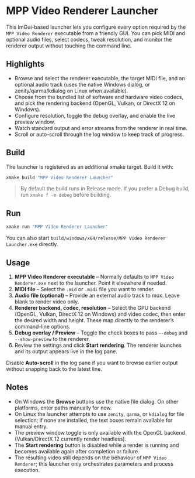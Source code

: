 # MPP Video Renderer Launcher

This ImGui-based launcher lets you configure every option required by the `MPP Video Renderer` executable from a friendly GUI. You can pick MIDI and optional audio files, select codecs, tweak resolution, and monitor the renderer output without touching the command line.

## Highlights

- Browse and select the renderer executable, the target MIDI file, and an optional audio track (uses the native Windows dialog, or zenity/qarma/kdialog on Linux when available).
- Choose from the bundled list of software and hardware video codecs, and pick the rendering backend (OpenGL, Vulkan, or DirectX 12 on Windows).
- Configure resolution, toggle the debug overlay, and enable the live preview window.
- Watch standard output and error streams from the renderer in real time.
- Scroll or auto-scroll through the log window to keep track of progress.

## Build

The launcher is registered as an additional xmake target. Build it with:

```powershell
xmake build "MPP Video Renderer Launcher"
```

> By default the build runs in Release mode. If you prefer a Debug build, run `xmake f -m debug` before building.

## Run

```powershell
xmake run "MPP Video Renderer Launcher"
```

You can also start `build/windows/x64/release/MPP Video Renderer Launcher.exe` directly.

## Usage

1. **MPP Video Renderer executable** – Normally defaults to `MPP Video Renderer.exe` next to the launcher. Point it elsewhere if needed.
2. **MIDI file** – Select the `.mid` or `.midi` file you want to render.
3. **Audio file (optional)** – Provide an external audio track to mux. Leave blank to render video only.
4. **Renderer backend, codec, resolution** – Select the GPU backend (OpenGL, Vulkan, DirectX 12 on Windows) and video codec, then enter the desired width and height. These map directly to the renderer’s command-line options.
5. **Debug overlay / Preview** – Toggle the check boxes to pass `--debug` and `--show-preview` to the renderer.
6. Review the settings and click **Start rendering**. The renderer launches and its output appears live in the log pane.

Disable **Auto-scroll** in the log pane if you want to browse earlier output without snapping back to the latest line.

## Notes

- On Windows the **Browse** buttons use the native file dialog. On other platforms, enter paths manually for now.
- On Linux the launcher attempts to use `zenity`, `qarma`, or `kdialog` for file selection; if none are installed, the text boxes remain available for manual entry.
- The preview window toggle is only available with the OpenGL backend (Vulkan/DirectX 12 currently render headless).
- The **Start rendering** button is disabled while a render is running and becomes available again after completion or failure.
- The resulting video still depends on the behaviour of `MPP Video Renderer`; this launcher only orchestrates parameters and process execution.
